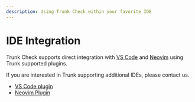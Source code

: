 ```yaml
---
description: Using Trunk Check within your favorite IDE
---
```


# IDE Integration

Trunk Check supports direct integration with [VS Code](https://docs.trunk.io/check/ide-integration/vs-code) and [Neovim](https://docs.trunk.io/check/ide-integration/neovim-plugin) using Trunk supported plugins.

If you are interested in Trunk supporting additional IDEs, please contact us.

- [VS Code plugin](https://docs.trunk.io/check/ide-integration/vs-code)
- [Neovim Plugin](https://docs.trunk.io/check/ide-integration/neovim-plugin)
